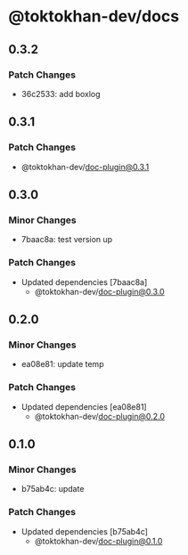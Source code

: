 # @toktokhan-dev/docs

## 0.3.2

### Patch Changes

- 36c2533: add boxlog

## 0.3.1

### Patch Changes

- @toktokhan-dev/doc-plugin@0.3.1

## 0.3.0

### Minor Changes

- 7baac8a: test version up

### Patch Changes

- Updated dependencies [7baac8a]
  - @toktokhan-dev/doc-plugin@0.3.0

## 0.2.0

### Minor Changes

- ea08e81: update temp

### Patch Changes

- Updated dependencies [ea08e81]
  - @toktokhan-dev/doc-plugin@0.2.0

## 0.1.0

### Minor Changes

- b75ab4c: update

### Patch Changes

- Updated dependencies [b75ab4c]
  - @toktokhan-dev/doc-plugin@0.1.0
